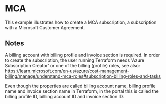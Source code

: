 # MCA

This example illustrates how to create a MCA subscription, a subscription with a Microsoft Customer Agreement.

## Notes

A billing account with billing profile and invoice section is required. In order to create the subscription, the user running Terraform needs
'Azure Subscription Creator' or one of the billing (profile) roles, see also: https://learn.microsoft.com/en-us/azure/cost-management-billing/manage/understand-mca-roles#subscription-billing-roles-and-tasks

Even though the properties are called billing account name, billing profile name and invoice section name in Terraform, in the portal this is called the billing profile ID, billling account ID and invoice section ID.
